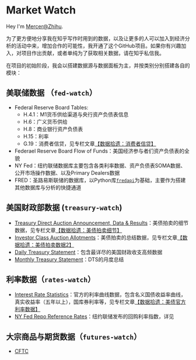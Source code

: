 # Market Watch

Hey I'm [Mercer@Zhihu](https://www.zhihu.com/people/daleige). 

为了更方便地分享我在知乎写作时用到的数据，以及让更多的人可以加入到经济分析的活动中来，增加合作的可能性，我开通了这个GitHub项目。如果你有兴趣加入，对项目作出贡献，或者单纯为了获取相关数据，请在知乎私信我。

在项目的初始阶段，我会以搭建数据源与数据面板为主，并按类别分别搭建各自的模块：

## 美联储数据 （`fed-watch`）
- Federal Reserve Board Tables: 
  - H.4.1：M1货币供给渠道与央行资产负债表信息
  - H.6：广义货币供给
  - H.8：商业银行资产负债表
  - H.15：利率
  - G.19：消费者信贷，见专栏文章[【数据拾遗：消费者信贷】](https://zhuanlan.zhihu.com/p/526754098)
- Federael Reserve Board Flow of Funds：美国经济参与者们资产负债表的全貌
- NY Fed：纽约联储数据库主要包含各类利率数据、资产负债表SOMA数据、公开市场操作数据、以及Primary Dealers数据
- FRED：圣路易斯联储的数据库，以Python库[`fredapi`](https://github.com/mortada/fredapi)为基础，主要作为搭建其他数据库与分析的快捷通道
  
## 美国财政部数据 (`treasury-watch`)
- [Treasury Direct Auction Announcement, Data & Results](https://www.treasurydirect.gov/instit/annceresult/annceresult.htm)：美债拍卖的细节数据，见专栏文章[【数据拾遗：美债拍卖细节】](https://zhuanlan.zhihu.com/p/514668515)
- [Investor Class Auction Allotments](https://home.treasury.gov/data/investor-class-auction-allotments)：美债拍卖的总结数据，见专栏文章[【数据拾遗：美债拍卖数据2】](https://zhuanlan.zhihu.com/p/516037009)
- [Daily Treasury Statement](https://fiscal.treasury.gov/reports-statements/dts/index.html)：包含最详尽的美国财政收支高频数据
- [Monthly Treasury Statement](https://fiscal.treasury.gov/reports-statements/mts/#:~:text=The%20Monthly%20Treasury%20Statement%20summarizes,Budget%20of%20the%20U.S.%20Government.&text=The%20MTS%20presents%20a%20summary,Surplus%20or%20deficit)：DTS的月度总结
  
## 利率数据（`rates-watch`）
- [Interest Rate Statistics](https://home.treasury.gov/policy-issues/financing-the-government/interest-rate-statistics)：官方的利率曲线数据，包含名义国债收益率曲线，真实收益率（五年以上），国库券利率等，见专栏文章[【数据拾遗：美债官方利率数据】](https://www.zhihu.com/column/c_1509153964662263808)
- [NY Fed Repo Reference Rates](https://www.newyorkfed.org/markets/data-hub)：纽约联储发布的回购利率指数，详见

## 大宗商品与期货数据（`futures-watch`）

- [CFTC](https://www.cftc.gov/MarketReports/index.htm)
